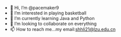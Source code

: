 - 👋 Hi, I’m @pacemaker9
- 👀 I’m interested in playing basketball
- 🌱 I’m currently learning Java and Python
- 💞️ I’m looking to collaborate on everything 
- 📫 How to reach me...my email:shhli21@lzu.edu.cn

<!---
pacemaker9/pacemaker9 is a ✨ special ✨ repository because its `README.md` (this file) appears on your GitHub profile.
You can click the Preview link to take a look at your changes.
--->
